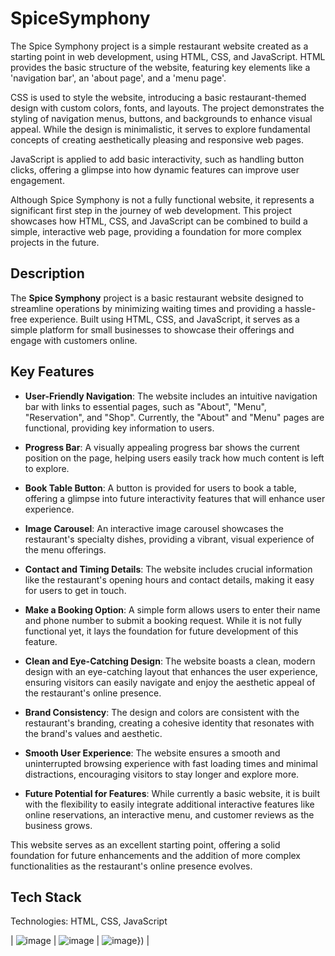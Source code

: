 
# **SpiceSymphony**

The Spice Symphony project is a simple restaurant website created as a starting point in web development, using HTML, CSS, and JavaScript. HTML provides the basic structure of the website, featuring key elements like a 'navigation bar', an 'about page', and a 'menu page'.

CSS is used to style the website, introducing a basic restaurant-themed design with custom colors, fonts, and layouts. The project demonstrates the styling of navigation menus, buttons, and backgrounds to enhance visual appeal. While the design is minimalistic, it serves to explore fundamental concepts of creating aesthetically pleasing and responsive web pages.

JavaScript is applied to add basic interactivity, such as handling button clicks, offering a glimpse into how dynamic features can improve user engagement.

Although Spice Symphony is not a fully functional website, it represents a significant first step in the journey of web development. This project showcases how HTML, CSS, and JavaScript can be combined to build a simple, interactive web page, providing a foundation for more complex projects in the future.


## Description

The **Spice Symphony** project is a basic restaurant website designed to streamline operations by minimizing waiting times and providing a hassle-free experience. Built using HTML, CSS, and JavaScript, it serves as a simple platform for small businesses to showcase their offerings and engage with customers online.
## Key Features

- **User-Friendly Navigation**: The website includes an intuitive navigation bar with links to essential pages, such as "About", "Menu", "Reservation", and "Shop". Currently, the "About" and "Menu" pages are functional, providing key information to users.

- **Progress Bar**: A visually appealing progress bar shows the current position on the page, helping users easily track how much content is left to explore.

- **Book Table Button**: A button is provided for users to book a table, offering a glimpse into future interactivity features that will enhance user experience.

- **Image Carousel**: An interactive image carousel showcases the restaurant's specialty dishes, providing a vibrant, visual experience of the menu offerings.

- **Contact and Timing Details**: The website includes crucial information like the restaurant's opening hours and contact details, making it easy for users to get in touch.

- **Make a Booking Option**: A simple form allows users to enter their name and phone number to submit a booking request. While it is not fully functional yet, it lays the foundation for future development of this feature.

- **Clean and Eye-Catching Design**: The website boasts a clean, modern design with an eye-catching layout that enhances the user experience, ensuring visitors can easily navigate and enjoy the aesthetic appeal of the restaurant's online presence.

- **Brand Consistency**: The design and colors are consistent with the restaurant's branding, creating a cohesive identity that resonates with the brand's values and aesthetic.

- **Smooth User Experience**: The website ensures a smooth and uninterrupted browsing experience with fast loading times and minimal distractions, encouraging visitors to stay longer and explore more.

- **Future Potential for Features**: While currently a basic website, it is built with the flexibility to easily integrate additional interactive features like online reservations, an interactive menu, and customer reviews as the business grows.

This website serves as an excellent starting point, offering a solid foundation for future enhancements and the addition of more complex functionalities as the restaurant's online presence evolves.


## Tech Stack

Technologies: HTML, CSS, JavaScript

| ![image]({[https://img.shields.io/badge/JavaScript-323330?style=for-the-badge&logo=javascript&logoColor=F7DF1E]}) | ![image]({[https://img.shields.io/badge/HTML5-E34F26?style=for-the-badge&logo=html5&logoColor=white]}) | ![image]({[https://img.shields.io/badge/CSS3-1572B6?style=for-the-badge&logo=css3&logoColor=white])}) |
